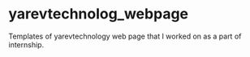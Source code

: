 # yarevtechnolog_webpage
Templates of yarevtechnology web page that I worked on as a part of internship. 
